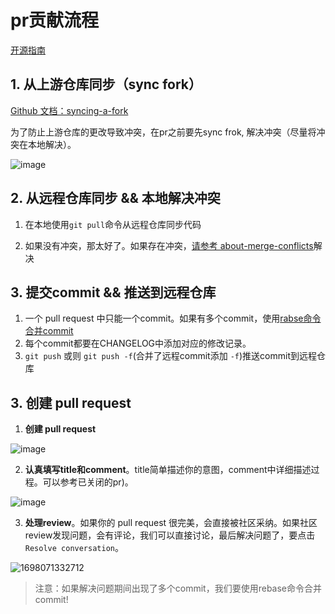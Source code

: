# pr贡献流程
[开源指南](https://docs.github.com/zh/pull-requests)

## 1. 从上游仓库同步（sync fork）

[Github 文档：syncing-a-fork](https://docs.github.com/zh/pull-requests/collaborating-with-pull-requests/working-with-forks/syncing-a-fork) 

为了防止上游仓库的更改导致冲突，在pr之前要先sync frok, 解决冲突（尽量将冲突在本地解决）。

![image](https://github.com/smart-doc-group/smart-doc-group.github.io/assets/50514081/3541425d-19fe-4ab6-8a2a-d23057142ea9)


## 2. 从远程仓库同步 && 本地解决冲突
1. 在本地使用`git pull`命令从远程仓库同步代码

2. 如果没有冲突，那太好了。如果存在冲突，[请参考 about-merge-conflicts](https://docs.github.com/zh/pull-requests/collaborating-with-pull-requests/addressing-merge-conflicts/about-merge-conflicts)解决

## 3. 提交commit && 推送到远程仓库

1. 一个 pull request 中只能一个commit。如果有多个commit，使用[rabse命令合并commit](https://zhuanlan.zhihu.com/p/139321091)
2. 每个commit都要在CHANGELOG中添加对应的修改记录。
3. `git push` 或则 `git push -f`(合并了远程commit添加 `-f`)推送commit到远程仓库

## 3. 创建 pull request

1. **创建 pull request**

![image](https://github.com/smart-doc-group/smart-doc-group.github.io/assets/50514081/0be96dfd-6a78-495b-8618-49994f417f93)

2. **认真填写title和comment**。title简单描述你的意图，comment中详细描述过程。可以参考已关闭的pr)。
   
![image](https://github.com/abing22333/smart-doc-group.github.io/assets/50514081/c5becb06-9489-4b96-9a64-7b7618054a14)

3. **处理review**。如果你的 pull request 很完美，会直接被社区采纳。如果社区review发现问题，会有评论，我们可以直接讨论，最后解决问题了，要点击 `Resolve conversation`。

![1698071332712](https://github.com/smart-doc-group/smart-doc-group.github.io/assets/50514081/9625c152-0eeb-4dd9-91d0-1f38a053bc1a)

> 注意：如果解决问题期间出现了多个commit，我们要使用rebase命令合并commit!